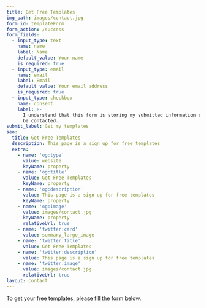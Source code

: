 ```yaml
---
title: Get Free Templates
img_path: images/contact.jpg
form_id: templateForm
form_action: /success
form_fields:
  - input_type: text
    name: name
    label: Name
    default_value: Your name
    is_required: true
  - input_type: email
    name: email
    label: Email
    default_value: Your email address
    is_required: true
  - input_type: checkbox
    name: consent
    label: >-
      I understand that this form is storing my submitted information so I can
      be contacted.
submit_label: Get my templates
seo:
  title: Get Free Templates
  description: This page is a sign up for free templates
  extra:
    - name: 'og:type'
      value: website
      keyName: property
    - name: 'og:title'
      value: Get Free Templates
      keyName: property
    - name: 'og:description'
      value: This page is a sign up for free templates
      keyName: property
    - name: 'og:image'
      value: images/contact.jpg
      keyName: property
      relativeUrl: true
    - name: 'twitter:card'
      value: summary_large_image
    - name: 'twitter:title'
      value: Get Free Templates
    - name: 'twitter:description'
      value: This page is a sign up for free templates
    - name: 'twitter:image'
      value: images/contact.jpg
      relativeUrl: true
layout: contact
---
```


To get your free templates, please fill the form below.
